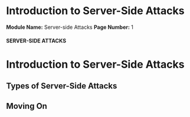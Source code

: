 <!--
 // Platform: Academy
// URL: https://academy.hackthebox.com/module/145/section/1293
// Platform Version: V1
// Module ID: 145
// Module Name: Server-side Attacks
// Module Difficulty: Medium
// Section ID: 1293
// Section Title: Introduction to Server-Side Attacks
// Page Title: Server-side Attacks
// Page Number: 1
-->

# Introduction to Server-Side Attacks

**Module Name:** Server-side Attacks **Page Number:** 1

#### SERVER-SIDE ATTACKS

# Introduction to Server-Side Attacks

## Types of Server-Side Attacks

## Moving On

####